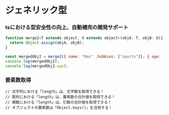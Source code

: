 # ジェネリック型
### tsにおける型安全性の向上、自動補完の開発サポート
```jsx
function merge2<T extends object, U extends object>(objA: T, objB: U){
  return Object.assign(objA, objB);
}

const mergedObj2 = merge2({ name: "Max" ,hobbies: ["sports"]}, { age: 30 });
console.log(mergedObj2);
console.log(mergedObj2.age);
```
### 要素数取得
```
// 文字列における「length」は、文字数を取得できる！
// 配列における「length」は、要素数の合計値を取得できる！
// 関数における「length」は、引数の合計値を取得できる！
// オブジェクトの要素数は「Object.keys()」を活用する！
```